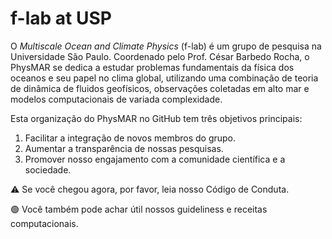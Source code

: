 # f-lab at USP
O *Multiscale Ocean and Climate Physics* (f-lab) é um grupo de pesquisa na Universidade São Paulo. Coordenado pelo Prof. César Barbedo Rocha, o PhysMAR se dedica a estudar problemas fundamentais da física dos oceanos e seu papel no clima global, utilizando uma combinação de teoria de dinâmica de fluidos geofísicos, observações coletadas em alto mar e modelos computacionais de variada complexidade.

Esta organização do PhysMAR no GitHub tem três objetivos principais:

1. Facilitar a integração de novos membros do grupo. 
2.  Aumentar a transparência de nossas pesquisas.
3.  Promover nosso engajamento com a comunidade científica e a sociedade.


⚠️ Se você chegou agora, por favor, leia nosso Código de Conduta.

🟢 Você também pode achar útil nossos guideliness e receitas computacionais.

